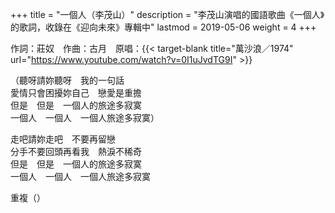 +++
title = "一個人（李茂山）"
description = "李茂山演唱的國語歌曲《一個人》的歌詞，收錄在《迎向未來》專輯中"
lastmod = 2019-05-06
weight = 4
+++

作詞：莊奴　作曲：古月　原唱：{{< target-blank title="萬沙浪／1974" url="https://www.youtube.com/watch?v=0I1uJvdTG9I" >}}

（聽呀請妳聽呀　我的一句話  
愛情只會困擾妳自己　戀愛是重擔  
但是　但是　一個人的旅途多寂寞  
一個人　一個人　一個人旅途多寂寞）  

走吧請妳走吧　不要再留戀  
分手不要回頭再看我　熱淚不稀奇  
但是　但是　一個人的旅途多寂寞  
一個人　一個人　一個人旅途多寂寞  

重複（）